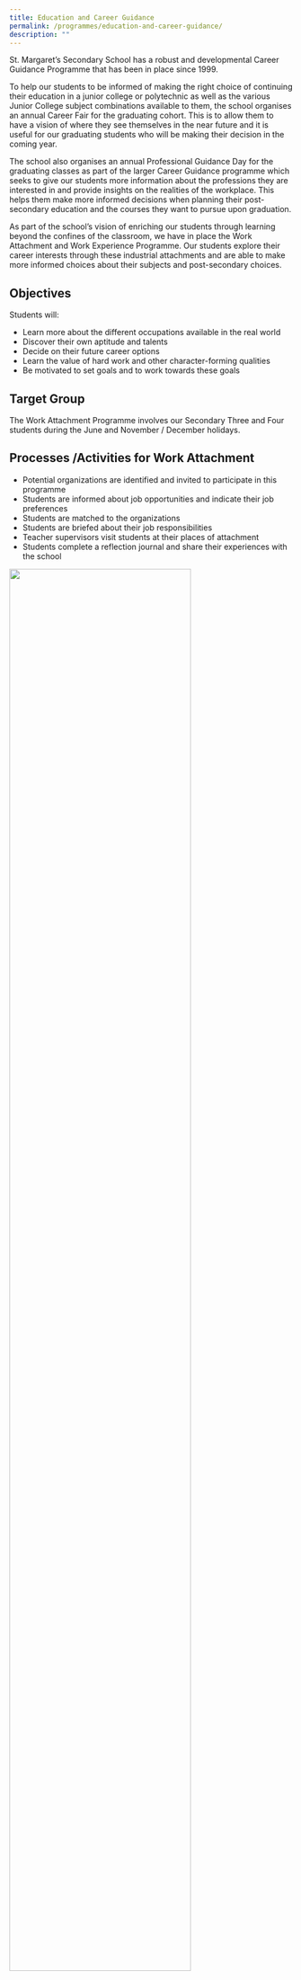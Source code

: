 ```yaml
---
title: Education and Career Guidance
permalink: /programmes/education-and-career-guidance/
description: ""
---
```

St. Margaret’s Secondary School has a robust and developmental Career Guidance Programme that has been in place since 1999.

To help our students to be informed of making the right choice of continuing their education in a junior college or polytechnic as well as the various Junior College subject combinations available to them, the school organises an annual Career Fair for the graduating cohort. This is to allow them to have a vision of where they see themselves in the near future and it is useful for our graduating students who will be making their decision in the coming year.

The school also organises an annual Professional Guidance Day for the graduating classes as part of the larger Career Guidance programme which seeks to give our students more information about the professions they are interested in and provide insights on the realities of the workplace. This helps them make more informed decisions when planning their post-secondary education and the courses they want to pursue upon graduation.

As part of the school’s vision of enriching our students through learning beyond the confines of the classroom, we have in place the Work Attachment and Work Experience Programme. Our students explore their career interests through these industrial attachments and are able to make more informed choices about their subjects and post-secondary choices.  

Objectives
----------

Students will:

*   Learn more about the different occupations available in the real world
*   Discover their own aptitude and talents
*   Decide on their future career options
*   Learn the value of hard work and other character-forming qualities
*   Be motivated to set goals and to work towards these goals

Target Group
------------

The Work Attachment Programme involves our Secondary Three and Four students during the June and November / December holidays.

Processes /Activities for Work Attachment
-----------------------------------------

*   Potential organizations are identified and invited to participate in this programme
*   Students are informed about job opportunities and indicate their job preferences
*   Students are matched to the organizations
*   Students are briefed about their job responsibilities
*   Teacher supervisors visit students at their places of attachment
*   Students complete a reflection journal and share their experiences with the school

  
<img src="/images/CareerFair2.jpg" style="width:80%">
<br>
<img src="/images/Attachment%20at%20Singapore%20Poly%20w%20captions.jpg" style="width:80%">
<br>
<img src="/images/Career%20Fair%20-%20Exploring%20options%20w%20captions.jpg" style="width:80%">

<img src="/images/Professional%20Guidance%20Day%20w%20captions.jpg" style="width:80%">
<br>
<img src="/images/MP%20Shadowing%20w%20captions.jpg" style="width:80%">

<img src="/images/Work%20Attachment%20at%20Central%20Chambers%20w%20captions.jpg" style="width:80%">
  

Education and Career Guidance Fair 2022
---------------------------------------

The Education and Career Guidance (ECG) Fair, comprising a series of activities from&nbsp;now till April, provides our graduating students with the opportunity to explore education&nbsp;and career pathways.

Through the sharing by our partners comprising professionals from various industries and&nbsp;educators from institutes of higher learning, the ECG Fair allows our students to gain&nbsp;awareness of the skills, knowledge and attitudes that allow one to contribute and thrive in&nbsp;the various industries, so as to make informed decisions of the courses to apply for after&nbsp;the national examinations.

The content featured during the ECG Fair has been carefully curated to provide the&nbsp;students with good perspectives of the work involved as well as the skill sets and mindsets&nbsp;needed to thrive in this volatile landscape.

The ECG Fair 2022 consists of the following segments of learning.

| Segment | Schedule | Platform |
| --- | --- | --- |
| **Learning about themselves and the industries** <br><br> Students learn about the industries they are keen in at their own pace using curated resources and fill in their responses in their ECG Fair journal. | February | [Student Learning Space](https://vle.learning.moe.edu.sg/login) |
| **Conversations with the Professionals and Educators (2 Sessions)** <br><br> All Secondary 4 and 5 students are required to&nbsp;<u>attend both sessions</u>&nbsp;before completing relevant parts in their ECG journal. <br><br> More details will be provided to the students nearer the dates. | Wednesday, 9 Mar and Wednesday, 30 Mar<br><br> 4.30 pm to 5.30 pm | Zoom Webinar |
| **Multiplying Learning**<br><br> Students share their reflections and learn from one another during their CCE lesson. | Monday, 4 Apr&nbsp; | CCE Lesson&nbsp; |&nbsp;
| | |

ECG Resources&nbsp;
--------------  

| Education and Career Guidance (ECG)  <br> Support and Early Admission Exercise (EAE) | Institute of Technical Education (ITE) <br> Early Admission Exercise (EAE) |
| --- | --- |
| **My Skills Future** <br> Students are strongly encouraged to explore the portal to access self-profiling tools and information on the courses. They are provided with a guide for password reset if they have forgotten their passwords. <br>-  [My Skills Future - Secondary](https://www.myskillsfuture.gov.sg/content/student/en/secondary.html) <br>-   [My Skills Future - Pre-University](https://www.myskillsfuture.gov.sg/content/student/en/preu.html) | **Details&nbsp;&amp; Videos on ITE EAE** <br>-   [ITE Early Admissions Exercise](https://www.ite.edu.sg/admissions/full-time-courses/nitec/early-admissions-exercise) <br>-   [Official Video on ITE EAE](https://www.ite.edu.sg/admissions/full-time-courses/nitec/early-admissions-exercise)&nbsp;<br>-   [Recording of ITE Webinar Talk Series](https://drive.google.com/open?id=1VssJD6ZnUrRTMjIyZjyL6id7le0gAPTz)&nbsp;&nbsp;(All you need to know about ITE EAE) |
| **Useful ECG Site** <br> Useful information, including admission booklets where course details and cutoff points are listed, can be accessed below:  <br>-   [Polytechnic Courses](https://www.moe.gov.sg/coursefinder) <br>-   [ITE Early Admissions Exercise](https://www.ite.edu.sg/admissions/full-time-courses/nitec-and-3-year-higher-nitec/early-admissions-exercise)&nbsp;<br>-   [JAE Booklet 2022](https://www.moe.gov.sg/-/media/files/post-secondary/2022-jae-information-booklet.pdf)&nbsp; <br>-   [ITE GCE 'O' admission booklet 2022](https://www.ite.edu.sg/docs/default-source/admissions-docs/full-time/publications/admission-booklet/gce-o-admission-booklet-2022.pdf?sfvrsn=d2b28aeb_4)&nbsp;&nbsp;<br>-   [Post Secondary Admissions Exercises and Programmes](https://www.moe.gov.sg/post-secondary/admissions) | **Support by the School for ITE EAE** <br> Our teacher mentors will provide support to our students in their application. Students who have yet to indicate their interest can email&nbsp;Ms Lum Ying Lee, Asst. Year Head (Secondary 4&amp;5) at&nbsp;[lum\_ying\_lee@moe.edu.sg](mailto:lum_ying_lee@moe.edu.sg). |
| | |

Students/Parents may get in touch with our ECG counsellor, Ms Ang Hui Min at&nbsp;[ang\_hui\_min@schools.gov.sg](mailto:ang_hui_min@schools.gov.sg)&nbsp;or via the booking form accessible at&nbsp;[go.gov.sg/smssecg](http://go.gov.sg/smssecg)&nbsp;  

Consultations will be conducted on Mondays and Tuesdays at the ECG Room in the School Library, 7.30 a.m. – 5.00 p.m.  

Details of Post Secondary Pathways
----------------------------------

Students will find useful information and links in the summary below:  
[Education Pathway N(A)](/files/Education%20Pathway%20-%20NA.pdf)  
[Education Pathway N(T)](/files/Education%20Pathway%20-%20NT.pdf)&nbsp;  
[Education Pathway 'O'](/files/Education%20Pathway%20-%20O.pdf)&nbsp;  

Photo Albums
------------

<iframe allowfullscreen="true" height="569" width="960" frameborder="0" src="https://docs.google.com/presentation/d/e/2PACX-1vTiUSw-l41F3YtWo0zWC3Bj7skilqioha0NjfBWgmR1R38muhLSH0zg6PWUwV9v21foW_NkoYdqTguW/embed?start=false&amp;loop=false&amp;delayms=3000"></iframe>